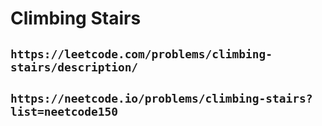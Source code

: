 # Climbing Stairs

## `https://leetcode.com/problems/climbing-stairs/description/`

## `https://neetcode.io/problems/climbing-stairs?list=neetcode150`
